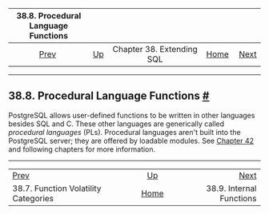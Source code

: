 

|                  38.8. Procedural Language Functions                  |                                               |                           |                                                       |                                                         |
| :-------------------------------------------------------------------: | :-------------------------------------------- | :-----------------------: | ----------------------------------------------------: | ------------------------------------------------------: |
| [Prev](xfunc-volatility.html "38.7. Function Volatility Categories")  | [Up](extend.html "Chapter 38. Extending SQL") | Chapter 38. Extending SQL | [Home](index.html "PostgreSQL 17devel Documentation") |  [Next](xfunc-internal.html "38.9. Internal Functions") |

***

## 38.8. Procedural Language Functions [#](#XFUNC-PL)

PostgreSQL allows user-defined functions to be written in other languages besides SQL and C. These other languages are generically called *procedural languages* (PLs). Procedural languages aren't built into the PostgreSQL server; they are offered by loadable modules. See [Chapter 42](xplang.html "Chapter 42. Procedural Languages") and following chapters for more information.

***

|                                                                       |                                                       |                                                         |
| :-------------------------------------------------------------------- | :---------------------------------------------------: | ------------------------------------------------------: |
| [Prev](xfunc-volatility.html "38.7. Function Volatility Categories")  |     [Up](extend.html "Chapter 38. Extending SQL")     |  [Next](xfunc-internal.html "38.9. Internal Functions") |
| 38.7. Function Volatility Categories                                  | [Home](index.html "PostgreSQL 17devel Documentation") |                                38.9. Internal Functions |
